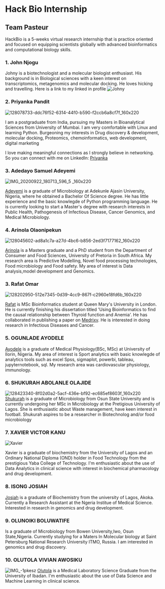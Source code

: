 # Hack Bio Internship

## Team Pasteur

HackBio is a 5-weeks virtual research internship that is practice oriented and focused on equipping scientists globally with advanced bioinformatics and computational biology skills.

### 1. John Njogu


Johny is a biotechnologist and a molecular biologist enthusiast. His background is in Biological sciences with a keen interest on transcriptomics, metagenomics and molecular docking. He loves hicking and travelling. Here is a link to my linked in profile ![Johny](https://www.linkedin.com/in/john-njogu)


### 2. Priyanka Pandit
![128078733-ddc76f52-6314-44f0-b590-f2ccb6a8cf7f_160x220](https://user-images.githubusercontent.com/88286477/128080060-4f89d12f-3215-4122-8fe0-30abb3510f80.png)

I am a postgraduate from India, pursuing my Masters in Bioanalytical Sciences from University of Mumbai. I am very comfortable with Linux and learning Python. Burgeoning my interests in Drug discovery & development, molecular docking, Proteomics, chemoinformatics, web development, digital marketing

I love making meaningful connections as I strongly believe in networking. So you can connect with me on LinkedIn: [Priyanka]( https://www.linkedin.com/in/priyanka-pandit-/ )

### 3. Adedayo Samuel Adeyemi

![IMG_20200922_180713_596_5 _160x220](https://user-images.githubusercontent.com/88286477/127997567-4e735b01-94f4-435f-94c0-e69f58fbdc73.jpg)

[Adeyemi](https://www.linkedin.com/in/samuel-adedayo-62b479145/) is a graduate of Microbiology at Adekunle Ajasin University, Nigeria, where he obtained a Bachelor Of Science degree. He has little experience and the basic knowlegde of Python programming language. He is currently looking to start a Master's degree with research interests in Public Health, Pathogenesis of Infectious Disease, Cancer Genomics, and Medical Microbiology.

### 4. Arinola Olaonipekun
![128045602-ad8a1c7a-a27d-4bc6-b856-2ed3f7177162_160x220](https://user-images.githubusercontent.com/88286477/128060556-dc2071a4-5602-4f25-87d3-6113627074cc.jpeg)

[Arinola](https://www.linkedin.com/in/arinola-olaonipekun-1744091b/) is a Masters graduate and a PhD student from the Department of Consumer and Food Sciences, University of Pretoria in South Africa. My research area is Predictive Modelling, Novel food processing technologies, Food microbiology and Food safety. My area of interest is Data analysis,model development and Genomics.


### 3. Rafat Omar
![128202950-512e7345-0d39-4cc9-867f-c2960e18fd6b_160x220](https://user-images.githubusercontent.com/88286477/128535313-ea0f4d71-f6d2-475f-885b-fa74123c9ebf.jpg)

[Rafat](www.linkedin.com/in/rafat-o-823224101) is MSc Bioinformatics student at Queen Mary's University in London. He is currently finishing his dissertation titled 'Using Bioinformatics to find the causal relationship between Thyroid function and Anemia'. He has collaborated in publishing a paper on [Medrixv](https://www.medrxiv.org/content/10.1101/2021.06.20.21259140v1). He is interested in doing research in Infectious Diseases and Cancer.

### 5. OGUNLADE AYODELE
[Ayodele](https://www.linkedin.com/in/ayodele-ogunlade-88826a120/) is a graduate of Medical Physiology(BSc, MSc) at University of Ilorin, Nigeria. My area of interest is Sport analytics with basic knowlegde of analytics tools such as excel Spss, sigmaplot, powerbi, tableau, jupyternotebook, sql. My research area was cardiovascular physiology, immunology.

### 6. SHUKURAH ABOLANLE OLAJIDE
![128423340-8f02d0a2-5acf-436e-bf92-ec685ef8603f_160x220](https://user-images.githubusercontent.com/88286477/128535326-661ecbac-9d56-4ef8-819e-f6299917c2cf.jpg)
[Shukurah](https://www.linkedin.com/in/shukurah-olajide-18370214b) is a graduate of Microbiology from Osun State University and is currently undergoing her MSc in Microbiology at the Pretigious University of Lagos. She is enthusiastic about Waste management, have keen interest in football. Shukurah aspires to be a researcher in Biotechnolog and/or food microbiology

### 7. XAVIER VICTOR KANU
![Xavier](http://theafarainitiative.org/wp-content/uploads/2021/07/Xavier-TBP-Kanu-Xavier.jpg)

Xavier is a graduate of biochemistry from the University of Lagos and an Ordinary National Diploma (OND) holder in Food Technology from the prestigious Yaba College of Technology. I'm enthusiastic about the use of Data Analytics in clinical science with interest in  biochemical pharmacology and drug development.

### 8. ISONG JOSIAH 
[Josiah](https://www.linkedin.com/in/isong-josiah-009) is a graduate of Biochemistry from the university of Lagos, Akoka. Currently a Research Assistant at the Ngeria Institue of Medical Science. Interested in research in genomics and drug development.

### 9. OLUNOIKI BOLUWATIFE
 Is a graduate of Microbiology from Bowen University,Iwo, Osun State,Nigeria. Currently studying for a Maters In Molecular biology at Saint Petersburg National Research University ITMO, Russia. I am interested in genomics and drug discovery.

### 10. OLUTOLA VIVIAN AWOSIKU
![IMG_-1pkesz](https://user-images.githubusercontent.com/32557428/128598769-aa7c9808-636f-4113-b672-35cb68c6ff14.jpg) [Olutola](http://www.linkedin.com/in/olutolaawosiku) is a Medical Laboratory Science Graduate from the University of Ibadan. I'm enthusiastic about the use of Data Science and Machine Learning in clinical science.
